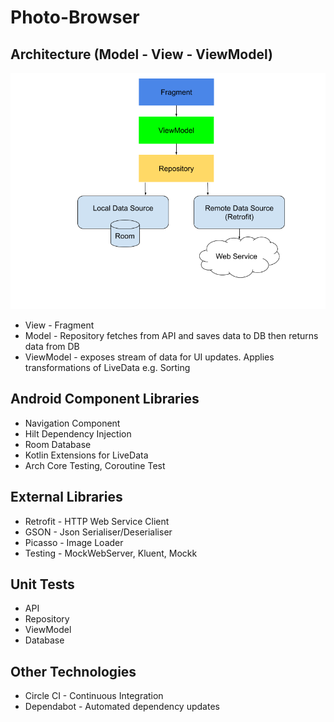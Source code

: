 # Photo-Browser

## Architecture (Model - View - ViewModel)
![Architecture](https://github.com/noahutz/Photo-Browser/blob/master/app/Architecture.png)
* View - Fragment
* Model - Repository fetches from API and saves data to DB then returns data from DB
* ViewModel - exposes stream of data for UI updates. Applies transformations of LiveData e.g. Sorting

## Android Component Libraries
* Navigation Component
* Hilt Dependency Injection
* Room Database
* Kotlin Extensions for LiveData
* Arch Core Testing, Coroutine Test

## External Libraries
* Retrofit - HTTP Web Service Client
* GSON - Json Serialiser/Deserialiser
* Picasso - Image Loader
* Testing - MockWebServer, Kluent, Mockk 

## Unit Tests
* API
* Repository
* ViewModel
* Database

## Other Technologies
* Circle CI - Continuous Integration
* Dependabot - Automated dependency updates
